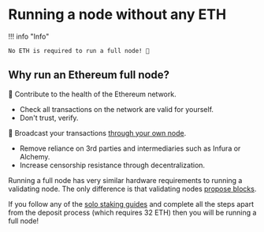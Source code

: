 # Running a node without any ETH

!!! info "Info"

    No ETH is required to run a full node! 🥳


## Why run an Ethereum full node?

🍎 Contribute to the health of the Ethereum network.

* Check all transactions on the network are valid for yourself.
* Don't trust, verify.

📡 Broadcast your transactions [through your own node](../../tutorials/rpc-endpoint).

* Remove reliance on 3rd parties and intermediaries such as Infura or Alchemy.
* Increase censorship resistance through decentralization.

Running a full node has very similar hardware requirements to running a validating node. The only difference is that validating nodes [propose blocks](../../staking-glossary#block-proposer).

If you follow any of the [solo staking guides](../../tutorials/solo-staking-guides) and complete all the steps apart from the deposit process (which requires 32 ETH) then you will be running a full node!
